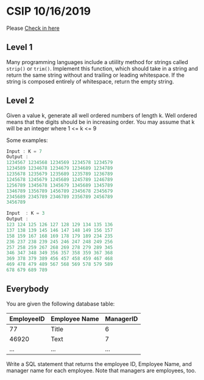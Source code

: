 # CSIP 10/16/2019

Please [Check in here](https://forms.gle/54S5SPdP98neAYsA76)

## Level 1

Many programming languages include a utiility method for strings called `strip()` or `trim()`. Implement this function, which should take in a string
and return the same string without and trailing or leading whitespace. If the string is composed entirely of whitespace, return the empty string. 


## Level 2

Given a value k, generate all well ordered numbers of length k. Well ordered means that the digits should be in increasing order.
You may assume that k will be an integer where 1 <= k <= 9 

Some examples: 

```java
Input : K = 7
Output :
1234567 1234568 1234569 1234578 1234579
1234589 1234678 1234679 1234689 1234789 
1235678 1235679 1235689 1235789 1236789 
1245678 1245679 1245689 1245789 1246789 
1256789 1345678 1345679 1345689 1345789 
1346789 1356789 1456789 2345678 2345679 
2345689 2345789 2346789 2356789 2456789 
3456789

Input  : K = 3
Output :
123 124 125 126 127 128 129 134 135 136 
137 138 139 145 146 147 148 149 156 157 
158 159 167 168 169 178 179 189 234 235 
236 237 238 239 245 246 247 248 249 256 
257 258 259 267 268 269 278 279 289 345 
346 347 348 349 356 357 358 359 367 368 
369 378 379 389 456 457 458 459 467 468 
469 478 479 489 567 568 569 578 579 589 
678 679 689 789

```

## Everybody

You are given the following database table: 

| EmployeeID | Employee Name | ManagerID |
| ----------- | ----------- | --------- |
| 77      | Title       | 6		|
| 46920   | Text        | 7		|
| ...	  | ...		| ...		|


Write a SQL statement that returns the employee ID, Employee Name, and manager name for each employee. 
Note that managers are employees, too. 

   
   
